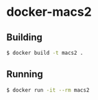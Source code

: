 # docker-macs2

## Building

```bash
$ docker build -t macs2 .
```

## Running

```bash
$ docker run -it --rm macs2
```

